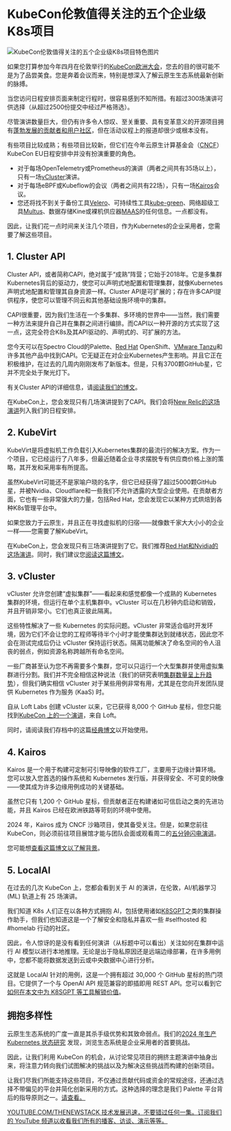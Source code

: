# KubeCon伦敦值得关注的五个企业级K8s项目

![KubeCon伦敦值得关注的五个企业级K8s项目特色图片](https://cdn.thenewstack.io/media/2025/02/32396366-kubecon123-1024x563.png)

如果您打算参加今年四月在伦敦举行的[KubeCon欧洲大会](https://events.linuxfoundation.org/kubecon-cloudnativecon-europe/)，您去的目的很可能不是为了品尝美食。您是奔着会议而来，特别是想深入了解云原生生态系统最新创新的脉搏。

当您访问日程安排页面来制定行程时，很容易感到不知所措。有超过300场演讲可供选择（从超过2500份提交中经过严格筛选）。

尽管演讲数量巨大，但仍有许多令人惊叹、至关重要、具有变革意义的开源项目拥有[蓬勃发展的贡献者和用户社区](https://www.cncf.io/blog/2025/01/29/2024-year-in-review-of-cncf-and-top-30-open-source-project-velocity/)，但在活动议程上的报道却很少或根本没有。

有些项目比较成熟；有些项目比较新，但它们在今年云原生计算基金会（[CNCF](https://cncf.io/?utm_content=inline+mention)）KubeCon EU日程安排中并没有扮演重要的角色。

- 对于每场OpenTelemetry或Prometheus的演讲（两者之间共有35场以上），只有一场[vCluster](https://thenewstack.io/kubernetes-gets-back-to-scaling-with-virtual-clusters/)演讲。
- 对于每场eBPF或Kubeflow的会议（两者之间共有22场），只有一场[Kairos](https://thenewstack.io/livin-kubernetes-on-the-immutable-edge-with-kairos-project/)会议。
- 您还将找不到关于备份工具[Velero](https://thenewstack.io/how-to-make-up-for-kubernetes-disaster-recovery-shortfalls/)、可持续性工具[kube-green](https://thenewstack.io/an-open-source-journey-to-greener-cloud-native-environments/)、网络超级工具[Multus](https://thenewstack.io/how-to-navigate-multiple-networks-for-kubernetes-workloads/)、数据存储Kine或裸机供应器[MAAS](https://thenewstack.io/provision-bare-metal-kubernetes-with-the-cluster-api/)的任何信息。一点都没有。

因此，让我们花一点时间来关注几个项目，作为Kubernetes的企业采用者，您需要了解这些项目。

## 1. Cluster API

Cluster API，或者简称CAPI，绝对属于“成熟”阵营；它始于2018年。它是多集群Kubernetes背后的驱动力，使您可以声明式地配置和管理集群，就像Kubernetes声明式地配置和管理其自身资源一样。Cluster API是可扩展的；存在许多CAPI提供程序，使您可以管理不同云和其他基础设施环境中的集群。

CAPI很重要，因为我们生活在一个多集群、多环境的世界中——当然，我们需要一种方法来提升自己并在集群之间进行编排。而CAPI以一种开源的方式实现了这一点，这完全符合K8s及其API驱动的、声明式的、可扩展的方法。

您今天可以在Spectro Cloud的Palette、[Red Hat](https://www.openshift.com/try?utm_content=inline+mention) OpenShift、[VMware Tanzu](https://tanzu.vmware.com?utm_content=inline+mention)和许多其他产品中找到CAPI。它无疑正在对企业Kubernetes产生影响。并且它正在积极维护，在过去的几周内刚刚发布了新版本。但是，只有3700颗GitHub星，它并不完全处于聚光灯下。

有关Cluster API的详细信息，请[阅读我们的博文](https://www.spectrocloud.com/blog/cluster-api-and-kubernetes-cluster-management)。

在KubeCon上，您会发现只有几场演讲提到了CAPI。我们会将[New Relic的这场演讲](https://sched.co/1txDE)列入我们的日程安排。

## 2. KubeVirt

KubeVirt是将虚拟机工作负载引入Kubernetes集群的最流行的解决方案。作为一个项目，它已经运行了八年多，但最近随着企业寻求摆脱专有供应商价格上涨的策略，其开发和采用率有所提高。

虽然KubeVirt可能还不是家喻户晓的名字，但它已经获得了超过5000颗GitHub星，并被Nvidia、Cloudflare和一些我们不允许透露的大型企业使用。在贡献者方面，它也有一些非常强大的力量，包括Red Hat，您会发现它以某种方式烘焙到各种K8s管理平台中。

如果您致力于云原生，并且正在寻找虚拟机的归宿——就像数千家大大小小的企业一样——您需要了解KubeVirt。

在KubeCon上，您会发现只有三场演讲提到了它。我们推荐[Red Hat和Nvidia的这场演讲](https://sched.co/1td18)。同时，我们建议您[阅读这篇博文](https://www.spectrocloud.com/blog/production-ready-kubevirt-architecture-for-vms-on-kubernetes)。

## 3. vCluster
vCluster 允许您创建“虚拟集群”——看起来和感觉都像一个成熟的 Kubernetes 集群的环境，但运行在单个主机集群中。vCluster 可以在几秒钟内启动和销毁，并且开销非常小。它们也真正彼此隔离。

这些特性解决了一些 Kubernetes 的实际问题。vCluster 非常适合临时开发环境，因为它们不会让您的工程师等待半个小时才能使集群达到就绪状态，因此您不会在测试完成后仍让 vCluster 保持运行状态。隔离功能解决了命名空间的令人沮丧的弱点，例如资源名称跨越所有命名空间。

一些厂商甚至认为您不再需要多个集群，您可以只运行一个大型集群并使用虚拟集群进行分割。我们并不完全相信这种说法（我们的研究表明[集群数量呈上升趋势](https://info.spectrocloud.com/2024-state-of-production-kubernetes)），但我们确实相信 vCluster 对于某些用例非常有用，尤其是在您向开发团队提供 Kubernetes 作为服务 (KaaS) 时。

自从 Loft Labs 创建 vCluster 以来，它已获得 8,000 个 GitHub 星标，但您只能找到[KubeCon 上的一个演讲](https://sched.co/1tx9S)，来自 Loft。

同时，请阅读我们存档中的这篇[经典博文](https://www.spectrocloud.com/blog/virtual-kubernetes-clusters-with-palette-virtual-clusters)以开始使用。

## 4. Kairos
Kairos 是一个用于构建可定制可引导映像的软件工厂，主要用于边缘计算环境。您可以放入您首选的操作系统和 Kubernetes 发行版，并获得安全、不可变的映像——使其成为许多边缘用例成功的关键基础。

虽然它只有 1,200 个 GitHub 星标，但贡献者正在构建诸如可信启动之类的先进功能，并且 Kairos 已经在欧洲铁路等苛刻的环境中使用。

2024 年，Kairos 成为 CNCF 沙箱项目，使其备受关注。但是，如果您前往 KubeCon，则必须前往项目展馆才能与团队会面或观看周二的[五分钟闪电演讲](https://sched.co/1tcuw)。

您可能想[查看这篇博文以了解背景](https://www.spectrocloud.com/blog/livin-kubernetes-on-the-immutable-edge-with-kairos-project)。

## 5. LocalAI
在过去的几次 KubeCon 上，您都会看到关于 AI 的演讲，在伦敦，AI/机器学习 (ML) 轨道上有 25 场演讲。

我们知道 K8s 人们正在以各种方式拥抱 AI，包括使用诸如[K8SGPT](https://sched.co/1tx86)之类的集群操作助手，但我们也知道这是一个了解安全和隐私并喜欢一些 #selfhosted 和 #homelab 行动的社区。

因此，令人惊讶的是没有看到任何演讲（从标题中可以看出）关注如何在集群中运行 AI 模型以进行本地推理。无论是出于隐私原因还是远端边缘部署，在许多用例中，您都不能将数据发送到云或中央数据中心进行分析。

这就是 LocalAI 针对的用例，这是一个拥有超过 30,000 个 GitHub 星标的热门项目。它提供了一个与 OpenAI API 规范兼容的即插即用 REST API。您可以看到它[如何在本文中为 K8SGPT 等工具解锁价值](https://www.spectrocloud.com/blog/k8sgpt-localai-unlock-kubernetes-superpowers-for-free)。

## 拥抱多样性
云原生生态系统的广度一直是其杀手级优势和其致命弱点。我们的[2024 年生产 Kubernetes 状态研究](https://info.spectrocloud.com/2024-state-of-production-kubernetes) 发现，浏览生态系统是企业采用者的首要挑战。

因此，让我们利用 KubeCon 的机会，从讨论常见项目的拥挤主题演讲中抽身出来，将注意力转向我们试图解决的挑战以及为解决这些挑战而构建的创新项目。

让我们尽我们所能支持这些项目，不仅通过贡献代码或资金的常规途径，还通过选择不带偏见的平台并简化创新采用的方式。这种选择的理念是我们 Palette 平台背后的指导原则之一。[请查看。](https://www.spectrocloud.com/integrations-and-environments)

[YOUTUBE.COM/THENEWSTACK 技术发展迅速，不要错过任何一集。订阅我们的 YouTube 频道以收看我们所有的播客、访谈、演示等等。](https://youtube.com/thenewstack?sub_confirmation=1)